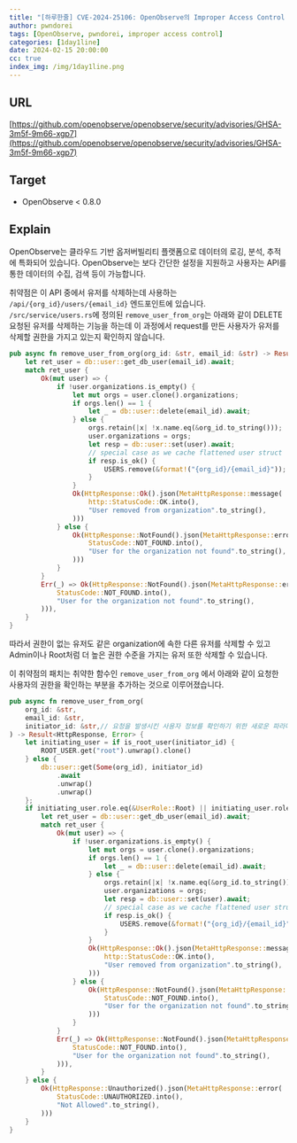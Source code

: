 ```yaml
---
title: "[하루한줄] CVE-2024-25106: OpenObserve의 Improper Access Control 취약점"
author: pwndorei
tags: [OpenObserve, pwndorei, improper access control]
categories: [1day1line]
date: 2024-02-15 20:00:00
cc: true
index_img: /img/1day1line.png
---
```

## URL

[https://github.com/openobserve/openobserve/security/advisories/GHSA-3m5f-9m66-xgp7](https://github.com/openobserve/openobserve/security/advisories/GHSA-3m5f-9m66-xgp7)

## Target

- OpenObserve < 0.8.0

## Explain

OpenObserve는 클라우드 기반 옵저버빌리티 플랫폼으로 데이터의 로깅, 분석, 추적에 특화되어 있습니다. OpenObserve는 보다 간단한 설정을 지원하고 사용자는 API를 통한 데이터의 수집, 검색 등이 가능합니다.

취약점은 이 API 중에서 유저를 삭제하는데 사용하는 `/api/{org_id}/users/{email_id}` 엔드포인트에 있습니다. `/src/service/users.rs`에 정의된 `remove_user_from_org`는 아래와 같이 DELETE 요청된 유저를 삭제하는 기능을 하는데 이 과정에서 request를 만든 사용자가 유저를 삭제할 권한을 가지고 있는지 확인하지 않습니다.

```rust
pub async fn remove_user_from_org(org_id: &str, email_id: &str) -> Result<HttpResponse, Error> {
    let ret_user = db::user::get_db_user(email_id).await;
    match ret_user {
        Ok(mut user) => {
            if !user.organizations.is_empty() {
                let mut orgs = user.clone().organizations;
                if orgs.len() == 1 {
                    let _ = db::user::delete(email_id).await;
                } else {
                    orgs.retain(|x| !x.name.eq(&org_id.to_string()));
                    user.organizations = orgs;
                    let resp = db::user::set(user).await;
                    // special case as we cache flattened user struct
                    if resp.is_ok() {
                        USERS.remove(&format!("{org_id}/{email_id}"));
                    }
                }
                Ok(HttpResponse::Ok().json(MetaHttpResponse::message(
                    http::StatusCode::OK.into(),
                    "User removed from organization".to_string(),
                )))
            } else {
                Ok(HttpResponse::NotFound().json(MetaHttpResponse::error(
                    StatusCode::NOT_FOUND.into(),
                    "User for the organization not found".to_string(),
                )))
            }
        }
        Err(_) => Ok(HttpResponse::NotFound().json(MetaHttpResponse::error(
            StatusCode::NOT_FOUND.into(),
            "User for the organization not found".to_string(),
        ))),
    }
}
```

따라서 권한이 없는 유저도 같은 organization에 속한 다른 유저를 삭제할 수 있고 Admin이나 Root처럼 더 높은 권한 수준을 가지는 유저 또한 삭제할 수 있습니다.

이 취약점의 패치는 취약한 함수인 `remove_user_from_org` 에서 아래와 같이 요청한 사용자의 권한을 확인하는 부분을 추가하는 것으로 이루어졌습니다.

```rust
pub async fn remove_user_from_org(
    org_id: &str,
    email_id: &str,
    initiator_id: &str,// 요청을 발생시킨 사용자 정보를 확인하기 위한 새로운 파라미터
) -> Result<HttpResponse, Error> {
    let initiating_user = if is_root_user(initiator_id) {
        ROOT_USER.get("root").unwrap().clone()
    } else {
        db::user::get(Some(org_id), initiator_id)
            .await
            .unwrap()
            .unwrap()
    };
    if initiating_user.role.eq(&UserRole::Root) || initiating_user.role.eq(&UserRole::Admin) {// 요청자가 Root 또는 Admin인지 검사
        let ret_user = db::user::get_db_user(email_id).await;
        match ret_user {
            Ok(mut user) => {
                if !user.organizations.is_empty() {
                    let mut orgs = user.clone().organizations;
                    if orgs.len() == 1 {
                        let _ = db::user::delete(email_id).await;
                    } else {
                        orgs.retain(|x| !x.name.eq(&org_id.to_string()));
                        user.organizations = orgs;
                        let resp = db::user::set(user).await;
                        // special case as we cache flattened user struct
                        if resp.is_ok() {
                            USERS.remove(&format!("{org_id}/{email_id}"));
                        }
                    }
                    Ok(HttpResponse::Ok().json(MetaHttpResponse::message(
                        http::StatusCode::OK.into(),
                        "User removed from organization".to_string(),
                    )))
                } else {
                    Ok(HttpResponse::NotFound().json(MetaHttpResponse::error(
                        StatusCode::NOT_FOUND.into(),
                        "User for the organization not found".to_string(),
                    )))
                }
            }
            Err(_) => Ok(HttpResponse::NotFound().json(MetaHttpResponse::error(
                StatusCode::NOT_FOUND.into(),
                "User for the organization not found".to_string(),
            ))),
        }
    } else {
        Ok(HttpResponse::Unauthorized().json(MetaHttpResponse::error(
            StatusCode::UNAUTHORIZED.into(),
            "Not Allowed".to_string(),
        )))
    }
}
```
